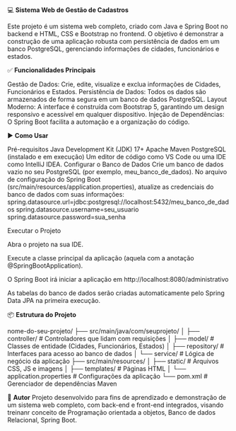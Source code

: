 💻 **Sistema Web de Gestão de Cadastros**

Este projeto é um sistema web completo, criado com Java e Spring Boot no backend e HTML, CSS e Bootstrap no frontend. O objetivo é demonstrar a construção de uma aplicação robusta com persistência de dados em um banco PostgreSQL, gerenciando informações de cidades, funcionários e estados.

✅ **Funcionalidades Principais**

Gestão de Dados: Crie, edite, visualize e exclua informações de Cidades, Funcionários e Estados.
Persistência de Dados: Todos os dados são armazenados de forma segura em um banco de dados PostgreSQL.
Layout Moderno: A interface é construída com Bootstrap 5, garantindo um design responsivo e acessível em qualquer dispositivo.
Injeção de Dependências: O Spring Boot facilita a automação e a organização do código.

▶️ **Como Usar**

Pré-requisitos
Java Development Kit (JDK) 17+
Apache Maven
PostgreSQL (instalado e em execução)
Um editor de código como VS Code ou uma IDE como IntelliJ IDEA.
Configurar o Banco de Dados
Crie um banco de dados vazio no seu PostgreSQL (por exemplo, meu_banco_de_dados).
No arquivo de configuração do Spring Boot (src/main/resources/application.properties), atualize as credenciais do banco de dados com suas informações:
spring.datasource.url=jdbc:postgresql://localhost:5432/meu_banco_de_dados
spring.datasource.username=seu_usuario
spring.datasource.password=sua_senha

Executar o Projeto

Abra o projeto na sua IDE.

Execute a classe principal da aplicação (aquela com a anotação @SpringBootApplication).

O Spring Boot irá iniciar a aplicação em http://localhost:8080/administrativo

As tabelas do banco de dados serão criadas automaticamente pelo Spring Data JPA na primeira execução.

📦 **Estrutura do Projeto**

nome-do-seu-projeto/
├── src/main/java/com/seuprojeto/
│   ├── controller/      # Controladores que lidam com requisições
│   ├── model/           # Classes de entidade (Cidades, Funcionários, Estados)
│   ├── repository/      # Interfaces para acesso ao banco de dados
│   └── service/         # Lógica de negócio da aplicação
├── src/main/resources/
│   ├── static/          # Arquivos CSS, JS e imagens
│   ├── templates/       # Páginas HTML
│   └── application.properties # Configurações da aplicação
└── pom.xml                  # Gerenciador de dependências Maven

👤 **Autor**
Projeto desenvolvido para fins de aprendizado e demonstração de um sistema web completo, com back-end e front-end integrados, visando treinanr conceito de Programação orientada a objetos, Banco de dados Relacional, Spring Boot.

